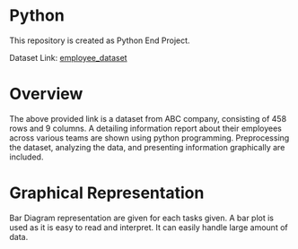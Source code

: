# Python
This repository is created as Python End Project.

Dataset Link:
[employee_dataset]( https://docs.google.com/spreadsheets/d/1VP9BE_eI2yl6uUHSm4mGiiwjRdoqCqnkcIjsv5Q2ex4/edit?usp=share_link)

# Overview
The above provided link is a dataset from ABC company, consisting of 458 rows and 9 columns. 
A detailing information report about their employees across various teams are shown using python programming. 
Preprocessing the dataset, analyzing the data, and presenting information graphically are included.

# Graphical Representation
Bar Diagram representation are given for each tasks given.
A bar plot is used as it is easy to read and interpret.
It can easily handle large amount of data.
